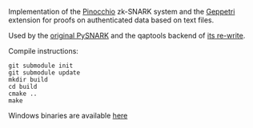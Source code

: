 Implementation of the [Pinocchio](https://eprint.iacr.org/2013/279) zk-SNARK system and the [Geppetri](https://eprint.iacr.org/2017/013) extension for proofs on authenticated data based on text files.

Used by the [original PySNARK](https://github.com/Charterhouse/pysnark) and the qaptools backend of [its re-write](https://github.com/meilof/pysnark).

Compile instructions:

```
git submodule init
git submodule update
mkdir build
cd build
cmake ..
make
```

Windows binaries are available [here](https://github.com/Charterhouse/qaptools/releases/download/0.1/qaptools-0.1-win32.zip)
